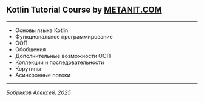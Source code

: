 ## Kotlin Tutorial Course by [METANIT.COM](https://metanit.com/kotlin/tutorial/)

---

- Основы языка Kotlin
- Функциональное программирование
- ООП
- Обобщения
- Дополнительные возможности ООП
- Коллекции и последовательности
- Корутины
- Асинхронные потоки

---

*Бобриков Алексей, 2025*